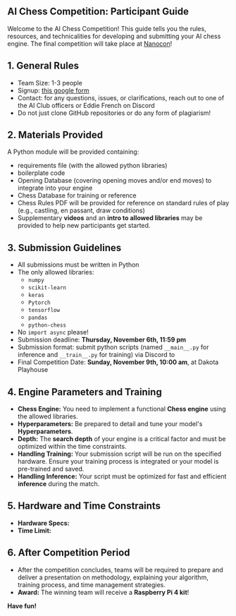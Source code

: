 ## AI Chess Competition: Participant Guide

Welcome to the AI Chess Competition! This guide tells you the rules, resources, and technicalities for developing and submitting your AI chess engine. The final competition will take place at [Nanocon](https://sites.google.com/view/dsunanocon/events/sunday?authuser=0)!

## 1. General Rules
* Team Size: 1-3 people
* Signup: [this google form]()
* Contact: for any questions, issues, or clarifications, reach out to one of the AI Club officers or Eddie French on Discord
* Do not just clone GitHub repositories or do any form of plagiarism!

## 2. Materials Provided
A Python module will be provided containing:
* requirements file (with the allowed python libraries)
* boilerplate code
* Opening Database (covering opening moves and/or end moves) to integrate into your engine
* Chess Database for training or reference
* Chess Rules PDF will be provided for reference on standard rules of play (e.g., castling, en passant, draw conditions)
* Supplementary **videos** and an **intro to allowed libraries** may be provided to help new participants get started.

## 3. Submission Guidelines
* All submissions must be written in Python
* The only allowed libraries:
    * `numpy`
    * `scikit-learn`
    * `keras`
    * `Pytorch`
    * `tensorflow`
    * `pandas`
    * `python-chess`
* No `import async` please!
* Submission deadline: **Thursday, November 6th, 11:59 pm**
* Submission format: submit python scripts (named `__main__.py` for inference and `__train__.py` for training) via Discord to 
* Final Competition Date: **Sunday, November 9th, 10:00 am**, at Dakota Playhouse

## 4. Engine Parameters and Training
* **Chess Engine:** You need to implement a functional **Chess engine** using the allowed libraries.
* **Hyperparameters:** Be prepared to detail and tune your model's **Hyperparameters**.
* **Depth:** The **search depth** of your engine is a critical factor and must be optimized within the time constraints.
* **Handling Training:** Your submission script will be run on the specified hardware. Ensure your training process is integrated or your model is pre-trained and saved.
* **Handling Inference:** Your script must be optimized for fast and efficient **inference** during the match.

## 5. Hardware and Time Constraints
* **Hardware Specs:** 
* **Time Limit:** 

## 6. After Competition Period
* After the competition concludes, teams will be required to prepare and deliver a presentation on methodology, explaining your algorithm, training process, and time management strategies.
* **Award:** The winning team will receive a **Raspberry Pi 4 kit**!

**Have fun!**